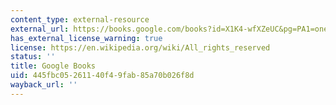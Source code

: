 ```yaml
---
content_type: external-resource
external_url: https://books.google.com/books?id=X1K4-wfXZeUC&pg=PA1=onepage#v=onepage&q&f=false
has_external_license_warning: true
license: https://en.wikipedia.org/wiki/All_rights_reserved
status: ''
title: Google Books
uid: 445fbc05-2611-40f4-9fab-85a70b026f8d
wayback_url: ''
---
```

